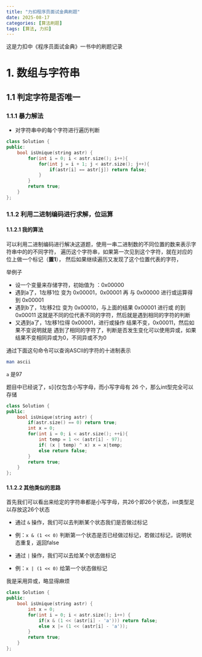 ```yaml
---
title: "力扣程序员面试金典刷题"
date: 2025-08-17 
categories: [算法刷题]
tags: [算法, 力扣]
---
```


这是力扣中《程序员面试金典》一书中的刷题记录

# 1. 数组与字符串

## 1.1 判定字符是否唯一

### 1.1.1 暴力解法

- 对字符串中的每个字符进行遍历判断
```cpp
class Solution {
public:
    bool isUnique(string astr) {
        for(int i = 0; i < astr.size(); i++){
            for(int j = i + 1; j < astr.size(); j++){
                if(astr[i] == astr[j]) return false;
            }
        }
        return true;
    }
};
```
### 1.1.2 利用二进制编码进行求解，位运算

#### 1.1.2.1 我的算法

可以利用二进制编码进行解决这道题，使用一串二进制数的不同位置的数来表示字符串中的的不同字符，
遍历这个字符串，如果第一次见到这个字符，就在对应的位上做一个标记（**置1**），
然后如果继续遍历又发现了这个位置代表的字符，

举例子
- 设一个变量来存储字符，初始值为 ：0x00000
- 遇到a了，1左移1位 变为 0x00001，0x00001 再 与 0x00000 进行或运算得到 0x00001
- 遇到b了，1左移2位 变为 0x00010，与上面的结果 0x00001 进行或 的到 0x00011
这就是不同的位代表不同的字符，然后就是遇到相同的字符的判断
- 又遇到a了，1左移1位得 0x00001，进行或操作 结果不变，0x00011，然后如果不变说明就是
遇到了相同的字符了，判断是否发生变化可以使用异或，如果结果不变相同异或为0，不同异或不为0

通过下面这句命令可以查询ASCII的字符的十进制表示
```bash
man ascii
```
`a` 是97

题目中已经说了，s[i]仅包含小写字母，而小写字母有 26 个，那么int型完全可以存储
```cpp
class Solution {
public:
    bool isUnique(string astr) {
        if(astr.size() == 0) return true;
        int x = 0;
        for(int i = 0; i < astr.size(); ++i){
            int temp = 1 << (astr[i] - 97);
            if( (x | temp) ^ x) x = x|temp;
            else return false; 
        }
        return true;
    }
};
```
#### 1.1.2.2 其他类似的思路

首先我们可以看出来给定的字符串都是小写字母，共26个即26个状态，int类型足以存放这26个状态

- 通过 `&` 操作，我们可以去判断某个状态我们是否做过标记
- 例：`x & (1 << 0)` 判断第一个状态是否已经做过标记，若做过标记，说明状态重复，返回false

- 通过 `|` 操作，我们可以去给某个状态做标记
- 例：`x | (1 << 0)` 给第一个状态做标记

我是采用异或，略显得麻烦

```cpp
class Solution {
public:
    bool isUnique(string astr) {
        int x = 0;
        for(int i = 0; i < astr.size(); i++) {
            if(x & (1 << (astr[i] - 'a'))) return false;
            else x |= (1 << (astr[i] - 'a'));
        }
        return true;
    }
};
```